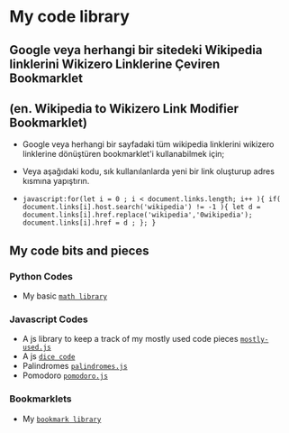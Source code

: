 # My code library
## Google veya herhangi bir sitedeki Wikipedia linklerini Wikizero Linklerine Çeviren Bookmarklet 
## (en. Wikipedia to Wikizero Link Modifier Bookmarklet)
- Google veya herhangi bir sayfadaki tüm wikipedia linklerini wikizero linklerine dönüştüren bookmarklet'i kullanabilmek için;
 
- Veya aşağıdaki kodu, sık kullanılanlarda yeni bir link oluşturup adres kısmına yapıştırın.
- `javascript:for(let i = 0 ; i < document.links.length; i++ ){ if( document.links[i].host.search('wikipedia') != -1 ){ let d = document.links[i].href.replace('wikipedia','0wikipedia'); document.links[i].href = d ; }; }`

## My code bits and pieces

### Python Codes

- My basic [`math library`](https://github.com/akto/library/blob/master/python/math-lib.py)

### Javascript Codes

- A js library to keep a track of my mostly used code pieces [`mostly-used.js`](https://github.com/akto/library/blob/master/js/mostly-used.js)
- A js [`dice code`](https://github.com/akto/library/blob/master/js/dice.js)
- Palindromes [`palindromes.js`](https://github.com/akto/library/blob/master/js/palindromes.js)
- Pomodoro [`pomodoro.js`](https://github.com/akto/library/blob/master/js/pomodoro.js)

### Bookmarklets

- My [`bookmark library`](https://github.com/akto/library/blob/master/bookmarklets.md)

